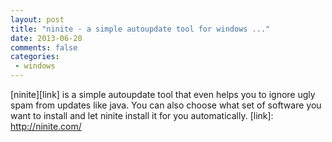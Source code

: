 ```yaml
---
layout: post
title: "ninite - a simple autoupdate tool for windows ..."
date: 2013-06-20
comments: false
categories:
 - windows
---
```


[ninite][link] is a simple autoupdate tool that even helps you to ignore ugly spam from updates like java. You can also choose what set of software you want to install and let ninite install it for you automatically.
[link]: http://ninite.com/
